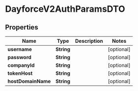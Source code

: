 

# DayforceV2AuthParamsDTO


## Properties

| Name | Type | Description | Notes |
|------------ | ------------- | ------------- | -------------|
|**username** | **String** |  |  [optional] |
|**password** | **String** |  |  [optional] |
|**companyId** | **String** |  |  [optional] |
|**tokenHost** | **String** |  |  [optional] |
|**hostDomainName** | **String** |  |  [optional] |



